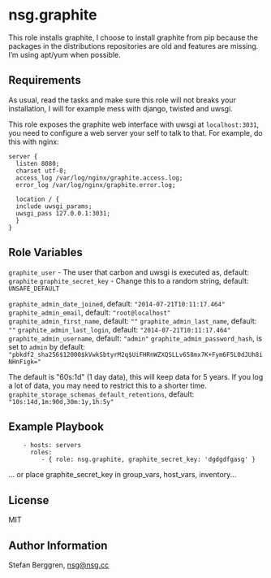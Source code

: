 nsg.graphite
========

This role installs graphite, I choose to install graphite from pip because the packages in the distributions repositories are old and features are missing. I’m using apt/yum when possible.

Requirements
------------

As usual, read the tasks and make sure this role will not breaks your installation, I will for example mess with django, twisted and uwsgi.

This role exposes the graphite web interface with uwsgi at `localhost:3031`, you need to configure a web server your self to talk to that. For example, do this with nginx:

```
server {
  listen 8080;
  charset utf-8;
  access_log /var/log/nginx/graphite.access.log;
  error_log /var/log/nginx/graphite.error.log;

  location / {
  include uwsgi_params;
  uwsgi_pass 127.0.0.1:3031;
  }
}
```

Role Variables
--------------

`graphite_user` - The user that carbon and uwsgi is executed as, default: `graphite`
`graphite_secret_key` - Change this to a random string, default: `UNSAFE_DEFAULT`

`graphite_admin_date_joined`, default: `"2014-07-21T10:11:17.464"`
`graphite_admin_email`, default: `"root@localhost"`
`graphite_admin_first_name`, default: `""`
`graphite_admin_last_name`, default: `""`
`graphite_admin_last_login`, default: `"2014-07-21T10:11:17.464"`
`graphite_admin_username`, default: `"admin"`
`graphite_admin_password_hash`, is set to `admin` by default: `"pbkdf2_sha256$12000$kVwkSbtyrM2q$UiFHRnWZXQSLLv658mx7K+Fym6F5L0dJUh8iNHnFigk="`

The default is "60s:1d" (1 day data), this will keep data for 5 years.
If you log a lot of data, you may need to restrict this to a shorter time.
`graphite_storage_schemas_default_retentions`, default: `"10s:14d,1m:90d,30m:1y,1h:5y"`

Example Playbook
-------------------------

```
    - hosts: servers
      roles:
         - { role: nsg.graphite, graphite_secret_key: 'dgdgdfgasg' }
```

... or place graphite_secret_key in group_vars, host_vars, inventory...

License
-------

MIT

Author Information
------------------

Stefan Berggren, nsg@nsg.cc
